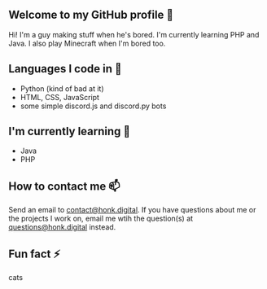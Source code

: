 ## Welcome to my GitHub profile 👋
Hi! I'm a guy making stuff when he's bored. I'm currently learning PHP and Java. I also play Minecraft when I'm bored too.

## Languages I code in 🔭
- Python (kind of bad at it)
- HTML, CSS, JavaScript
- some simple discord.js and discord.py bots

## I'm currently learning 🌱
- Java
- PHP

## How to contact me 📫
Send an email to contact@honk.digital. If you have questions about me or the projects I work on, email me wtih the question(s) at questions@honk.digital instead.

## Fun fact ⚡
cats

<!--
**honklol/honklol** is a ✨ _special_ ✨ repository because its `README.md` (this file) appears on your GitHub profile.

Here are some ideas to get you started:

- 🔭 I’m currently working on ...
- 🌱 I’m currently learning ...
- 👯 I’m looking to collaborate on ...
- 🤔 I’m looking for help with ...
- 💬 Ask me about ...
- 📫 How to reach me: ...
- 😄 Pronouns: ...
- ⚡ Fun fact: ...
-->
